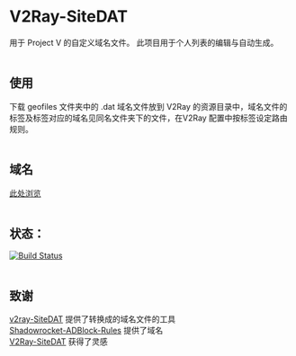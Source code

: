 # V2Ray-SiteDAT

用于 Project V 的自定义域名文件。
此项目用于个人列表的编辑与自动生成。
</br>
</br>
## 使用
下载 geofiles 文件夹中的 .dat 域名文件放到 V2Ray 的资源目录中，域名文件的标签及标签对应的域名见同名文件夹下的文件，在V2Ray 配置中按标签设定路由规则。
</br>
</br>
## 域名
[此处浏览](https://github.com/cnxysoft/V2Ray-SiteDAT/blob/master/SiteList.md)
</br>
</br>
## 状态：
[![Build Status](https://travis-ci.org/cnxysoft/V2Ray-SiteDAT.svg?branch=master)](https://travis-ci.org/cnxysoft/V2Ray-SiteDAT)
</br>
</br>
## 致谢
[v2ray-SiteDAT](https://github.com/onplus/v2ray-SiteDAT) 提供了转换成的域名文件的工具  
[Shadowrocket-ADBlock-Rules](https://github.com/h2y/Shadowrocket-ADBlock-Rules) 提供了域名  
[V2Ray-SiteDAT](https://github.com/ToutyRater/V2Ray-SiteDAT) 获得了灵感  
